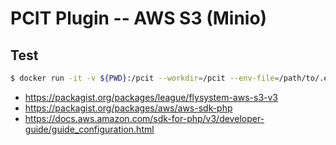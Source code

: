 # PCIT Plugin -- AWS S3 (Minio)

## Test

```bash
$ docker run -it -v ${PWD}:/pcit --workdir=/pcit --env-file=/path/to/.env pcit/s3
```

* https://packagist.org/packages/league/flysystem-aws-s3-v3
* https://packagist.org/packages/aws/aws-sdk-php
* https://docs.aws.amazon.com/sdk-for-php/v3/developer-guide/guide_configuration.html
